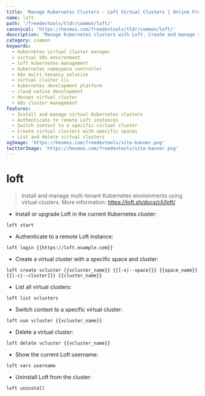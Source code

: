 ```yaml
---
title: 'Manage Kubernetes Clusters - Loft Virtual Clusters | Online Free DevTools by Hexmos'
name: loft
path: '/freedevtools/tldr/common/loft/'
canonical: 'https://hexmos.com/freedevtools/tldr/common/loft/'
description: 'Manage Kubernetes clusters with Loft. Create and manage virtual Kubernetes environments effortlessly. Free online tool, no registration required. Try our DevOps tools.'
category: common
keywords:
  - kubernetes virtual cluster manager
  - virtual k8s environment
  - loft kubernetes management
  - kubernetes namespace controller
  - k8s multi-tenancy solution
  - virtual cluster cli
  - kubernetes development platform
  - cloud native development
  - devops virtual cluster
  - k8s cluster management
features:
  - Install and manage virtual Kubernetes clusters
  - Authenticate to remote Loft instances
  - Switch context to a specific virtual cluster
  - Create virtual clusters with specific spaces
  - List and delete virtual clusters
ogImage: 'https://hexmos.com/freedevtools/site-banner.png'
twitterImage: 'https://hexmos.com/freedevtools/site-banner.png'
---
```


# loft

> Install and manage multi-tenant Kubernetes environments using virtual clusters.
> More information: <https://loft.sh/docs/cli/loft/>.

- Install or upgrade Loft in the current Kubernetes cluster:

`loft start`

- Authenticate to a remote Loft instance:

`loft login {{https://loft.example.com}}`

- Create a virtual cluster with a specific space and cluster:

`loft create vcluster {{vcluster_name}} {{[-s|--space]}} {{space_name}} {{[-c|--cluster]}} {{cluster_name}}`

- List all virtual clusters:

`loft list vclusters`

- Switch context to a specific virtual cluster:

`loft use vcluster {{vcluster_name}}`

- Delete a virtual cluster:

`loft delete vcluster {{vcluster_name}}`

- Show the current Loft username:

`loft vars username`

- Uninstall Loft from the cluster:

`loft uninstall`
